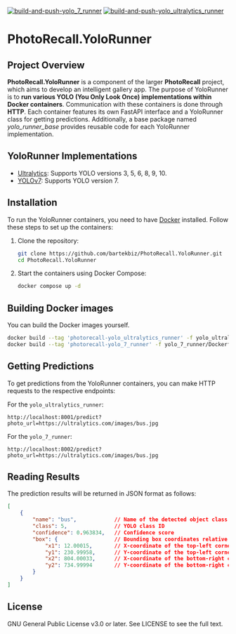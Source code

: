 [![build-and-push-yolo_7_runner](https://github.com/bartekbiz/PhotoRecall.YoloRunner/actions/workflows/build-and-push-yolo_7_runner.yml/badge.svg?branch=main)](https://github.com/bartekbiz/PhotoRecall.YoloRunner/actions/workflows/build-and-push-yolo_7_runner.yml)
[![build-and-push-yolo_ultralytics_runner](https://github.com/bartekbiz/PhotoRecall.YoloRunner/actions/workflows/build-and-push-yolo_ultralytics_runner.yml/badge.svg)](https://github.com/bartekbiz/PhotoRecall.YoloRunner/actions/workflows/build-and-push-yolo_ultralytics_runner.yml)
# PhotoRecall.YoloRunner

## Project Overview
**PhotoRecall.YoloRunner** is a component of the larger **PhotoRecall** project, which aims to develop an intelligent gallery app. The purpose of YoloRunner is to **run various YOLO (You Only Look Once) implementations within Docker containers**. Communication with these containers is done through **HTTP**. Each container features its own FastAPI interface and a YoloRunner class for getting predictions. Additionally, a base package named _yolo_runner_base_ provides reusable code for each YoloRunner implementation.

## YoloRunner Implementations
- [Ultralytics](https://docs.ultralytics.com/): Supports YOLO versions 3, 5, 6, 8, 9, 10.
- [YOLOv7](https://github.com/WongKinYiu/yolov7): Supports YOLO version 7.

## Installation
To run the YoloRunner containers, you need to have [Docker](https://www.docker.com/get-started/) installed. Follow these steps to set up the containers:

1. Clone the repository:
    ```sh
    git clone https://github.com/bartekbiz/PhotoRecall.YoloRunner.git
    cd PhotoRecall.YoloRunner
    ```

2. Start the containers using Docker Compose:
    ```sh
    docker compose up -d
    ```

## Building Docker images
You can build the Docker images yourself.
```sh
docker build --tag 'photorecall-yolo_ultralytics_runner' -f yolo_ultralytics_runner/Dockerfile .
docker build --tag 'photorecall-yolo_7_runner' -f yolo_7_runner/Dockerfile .
```

## Getting Predictions
To get predictions from the YoloRunner containers, you can make HTTP requests to the respective endpoints:

For the `yolo_ultralytics_runner`:
```
http://localhost:8001/predict?photo_url=https://ultralytics.com/images/bus.jpg
```

For the `yolo_7_runner`:
```
http://localhost:8002/predict?photo_url=https://ultralytics.com/images/bus.jpg
```

## Reading Results
The prediction results will be returned in JSON format as follows:
```json
[
    {
        "name": "bus",            // Name of the detected object class
        "class": 5,               // YOLO class ID
        "confidence": 0.963834,   // Confidence score
        "box": {                  // Bounding box coordinates relative to the top-left corner of the image
            "x1": 12.00015,       // X-coordinate of the top-left corner
            "y1": 230.99958,      // Y-coordinate of the top-left corner
            "x2": 804.00033,      // X-coordinate of the bottom-right corner
            "y2": 734.99994       // Y-coordinate of the bottom-right corner
        }
    }
]
```

## License
GNU General Public License v3.0 or later.
See LICENSE to see the full text.
